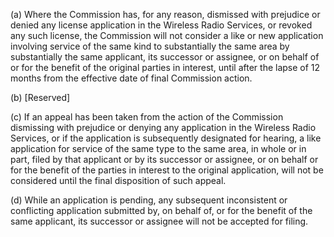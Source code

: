 (a) Where the Commission has, for any reason, dismissed with prejudice or denied any license application in the Wireless Radio Services, or revoked any such license, the Commission will not consider a like or new application involving service of the same kind to substantially the same area by substantially the same applicant, its successor or assignee, or on behalf of or for the benefit of the original parties in interest, until after the lapse of 12 months from the effective date of final Commission action.

(b) [Reserved]

(c) If an appeal has been taken from the action of the Commission dismissing with prejudice or denying any application in the Wireless Radio Services, or if the application is subsequently designated for hearing, a like application for service of the same type to the same area, in whole or in part, filed by that applicant or by its successor or assignee, or on behalf or for the benefit of the parties in interest to the original application, will not be considered until the final disposition of such appeal.

(d) While an application is pending, any subsequent inconsistent or conflicting application submitted by, on behalf of, or for the benefit of the same applicant, its successor or assignee will not be accepted for filing.

